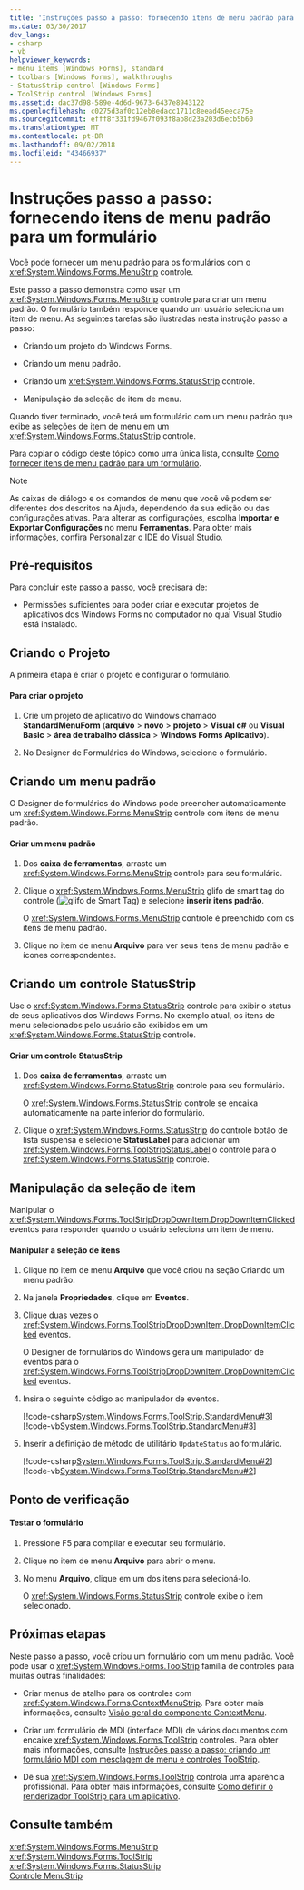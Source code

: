 ```yaml
---
title: 'Instruções passo a passo: fornecendo itens de menu padrão para um formulário'
ms.date: 03/30/2017
dev_langs:
- csharp
- vb
helpviewer_keywords:
- menu items [Windows Forms], standard
- toolbars [Windows Forms], walkthroughs
- StatusStrip control [Windows Forms]
- ToolStrip control [Windows Forms]
ms.assetid: dac37d98-589e-4d6d-9673-6437e8943122
ms.openlocfilehash: c0275d3af0c12eb8edacc1711c8eead45eeca75e
ms.sourcegitcommit: efff8f331fd9467f093f8ab8d23a203d6ecb5b60
ms.translationtype: MT
ms.contentlocale: pt-BR
ms.lasthandoff: 09/02/2018
ms.locfileid: "43466937"
---
```

# <a name="walkthrough-providing-standard-menu-items-to-a-form"></a>Instruções passo a passo: fornecendo itens de menu padrão para um formulário
Você pode fornecer um menu padrão para os formulários com o <xref:System.Windows.Forms.MenuStrip> controle.  
  
 Este passo a passo demonstra como usar um <xref:System.Windows.Forms.MenuStrip> controle para criar um menu padrão. O formulário também responde quando um usuário seleciona um item de menu. As seguintes tarefas são ilustradas nesta instrução passo a passo:  
  
-   Criando um projeto do Windows Forms.  
  
-   Criando um menu padrão.  
  
-   Criando um <xref:System.Windows.Forms.StatusStrip> controle.  
  
-   Manipulação da seleção de item de menu.  
  
 Quando tiver terminado, você terá um formulário com um menu padrão que exibe as seleções de item de menu em um <xref:System.Windows.Forms.StatusStrip> controle.  
  
 Para copiar o código deste tópico como uma única lista, consulte [Como fornecer itens de menu padrão para um formulário](../../../../docs/framework/winforms/controls/how-to-provide-standard-menu-items-to-a-form.md).  
  
> [!NOTE]
>  As caixas de diálogo e os comandos de menu que você vê podem ser diferentes dos descritos na Ajuda, dependendo da sua edição ou das configurações ativas. Para alterar as configurações, escolha **Importar e Exportar Configurações** no menu **Ferramentas**. Para obter mais informações, confira [Personalizar o IDE do Visual Studio](/visualstudio/ide/personalizing-the-visual-studio-ide).  
  
## <a name="prerequisites"></a>Pré-requisitos  
 Para concluir este passo a passo, você precisará de:  
  
-   Permissões suficientes para poder criar e executar projetos de aplicativos dos Windows Forms no computador no qual Visual Studio está instalado.  
  
## <a name="creating-the-project"></a>Criando o Projeto  
 A primeira etapa é criar o projeto e configurar o formulário.  
  
#### <a name="to-create-the-project"></a>Para criar o projeto  
  
1.  Crie um projeto de aplicativo do Windows chamado **StandardMenuForm** (**arquivo** > **novo** > **projeto**  >  **Visual c#** ou **Visual Basic** > **área de trabalho clássica** > **Windows Forms Aplicativo**).  
  
2.  No Designer de Formulários do Windows, selecione o formulário.  
  
## <a name="creating-a-standard-menu"></a>Criando um menu padrão  
 O Designer de formulários do Windows pode preencher automaticamente um <xref:System.Windows.Forms.MenuStrip> controle com itens de menu padrão.  
  
#### <a name="to-create-a-standard-menu"></a>Criar um menu padrão  
  
1.  Dos **caixa de ferramentas**, arraste um <xref:System.Windows.Forms.MenuStrip> controle para seu formulário.  
  
2.  Clique o <xref:System.Windows.Forms.MenuStrip> glifo de smart tag do controle (![glifo de Smart Tag](../../../../docs/framework/winforms/controls/media/vs-winformsmttagglyph.gif "VS_WinFormSmtTagGlyph")) e selecione **inserir itens padrão**.  
  
     O <xref:System.Windows.Forms.MenuStrip> controle é preenchido com os itens de menu padrão.  
  
3.  Clique no item de menu **Arquivo** para ver seus itens de menu padrão e ícones correspondentes.  
  
## <a name="creating-a-statusstrip-control"></a>Criando um controle StatusStrip  
 Use o <xref:System.Windows.Forms.StatusStrip> controle para exibir o status de seus aplicativos dos Windows Forms. No exemplo atual, os itens de menu selecionados pelo usuário são exibidos em um <xref:System.Windows.Forms.StatusStrip> controle.  
  
#### <a name="to-create-a-statusstrip-control"></a>Criar um controle StatusStrip  
  
1.  Dos **caixa de ferramentas**, arraste um <xref:System.Windows.Forms.StatusStrip> controle para seu formulário.  
  
     O <xref:System.Windows.Forms.StatusStrip> controle se encaixa automaticamente na parte inferior do formulário.  
  
2.  Clique o <xref:System.Windows.Forms.StatusStrip> do controle botão de lista suspensa e selecione **StatusLabel** para adicionar um <xref:System.Windows.Forms.ToolStripStatusLabel> o controle para o <xref:System.Windows.Forms.StatusStrip> controle.  
  
## <a name="handling-item-selection"></a>Manipulação da seleção de item  
 Manipular o <xref:System.Windows.Forms.ToolStripDropDownItem.DropDownItemClicked> eventos para responder quando o usuário seleciona um item de menu.  
  
#### <a name="to-handle-item-selection"></a>Manipular a seleção de itens  
  
1.  Clique no item de menu **Arquivo** que você criou na seção Criando um menu padrão.  
  
2.  Na janela **Propriedades**, clique em **Eventos**.  
  
3.  Clique duas vezes o <xref:System.Windows.Forms.ToolStripDropDownItem.DropDownItemClicked> eventos.  
  
     O Designer de formulários do Windows gera um manipulador de eventos para o <xref:System.Windows.Forms.ToolStripDropDownItem.DropDownItemClicked> eventos.  
  
4.  Insira o seguinte código ao manipulador de eventos.  
  
     [!code-csharp[System.Windows.Forms.ToolStrip.StandardMenu#3](../../../../samples/snippets/csharp/VS_Snippets_Winforms/System.Windows.Forms.ToolStrip.StandardMenu/CS/Form1.cs#3)]
     [!code-vb[System.Windows.Forms.ToolStrip.StandardMenu#3](../../../../samples/snippets/visualbasic/VS_Snippets_Winforms/System.Windows.Forms.ToolStrip.StandardMenu/VB/Form1.vb#3)]  
  
5.  Inserir a definição de método de utilitário `UpdateStatus` ao formulário.  
  
     [!code-csharp[System.Windows.Forms.ToolStrip.StandardMenu#2](../../../../samples/snippets/csharp/VS_Snippets_Winforms/System.Windows.Forms.ToolStrip.StandardMenu/CS/Form1.cs#2)]
     [!code-vb[System.Windows.Forms.ToolStrip.StandardMenu#2](../../../../samples/snippets/visualbasic/VS_Snippets_Winforms/System.Windows.Forms.ToolStrip.StandardMenu/VB/Form1.vb#2)]  
  
## <a name="checkpoint"></a>Ponto de verificação  
  
#### <a name="to-test-your-form"></a>Testar o formulário  
  
1.  Pressione F5 para compilar e executar seu formulário.  
  
2.  Clique no item de menu **Arquivo** para abrir o menu.  
  
3.  No menu **Arquivo**, clique em um dos itens para selecioná-lo.  
  
     O <xref:System.Windows.Forms.StatusStrip> controle exibe o item selecionado.  
  
## <a name="next-steps"></a>Próximas etapas  
 Neste passo a passo, você criou um formulário com um menu padrão. Você pode usar o <xref:System.Windows.Forms.ToolStrip> família de controles para muitas outras finalidades:  
  
-   Criar menus de atalho para os controles com <xref:System.Windows.Forms.ContextMenuStrip>. Para obter mais informações, consulte [Visão geral do componente ContextMenu](../../../../docs/framework/winforms/controls/contextmenu-component-overview-windows-forms.md).  
  
-   Criar um formulário de MDI (interface MDI) de vários documentos com encaixe <xref:System.Windows.Forms.ToolStrip> controles. Para obter mais informações, consulte [Instruções passo a passo: criando um formulário MDI com mesclagem de menu e controles ToolStrip](../../../../docs/framework/winforms/controls/walkthrough-creating-an-mdi-form-with-menu-merging-and-toolstrip-controls.md).  
  
-   Dê sua <xref:System.Windows.Forms.ToolStrip> controla uma aparência profissional. Para obter mais informações, consulte [Como definir o renderizador ToolStrip para um aplicativo](../../../../docs/framework/winforms/controls/how-to-set-the-toolstrip-renderer-for-an-application.md).  
  
## <a name="see-also"></a>Consulte também  
 <xref:System.Windows.Forms.MenuStrip>  
 <xref:System.Windows.Forms.ToolStrip>  
 <xref:System.Windows.Forms.StatusStrip>  
 [Controle MenuStrip](../../../../docs/framework/winforms/controls/menustrip-control-windows-forms.md)

